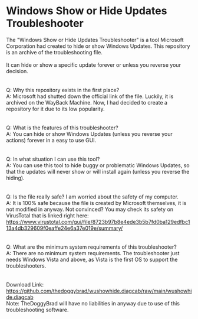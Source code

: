 # Windows Show or Hide Updates Troubleshooter
The "Windows Show or Hide Updates Troubleshooter" is a tool Microsoft Corporation had created to hide or show Windows Updates. This repository is an archive of the troubleshooting file.
<br>
<br>
It can hide or show a specific update forever or unless you reverse your decision.
<br>
<br>
<br>
Q: Why this repository exists in the first place?
<br>
A: Microsoft had shutted down the official link of the file. Luckily, it is archived on the WayBack Machine.
Now, I had decided to create a repository for it due to its low popularity.
<br>
<br>
<br>
Q: What is the features of this troubleshooter?
<br>
A: You can hide or show Windows Updates (unless you reverse your actions) forever in a easy to use GUI.
<br>
<br>
<br>
Q: In what situation I can use this tool?
<br>
A: You can use this tool to hide buggy or problematic Windows Updates, so that the updates will never show or will install again (unless you reverse the hiding).
<br>
<br>
<br>
Q: Is the file really safe? I am worried about the safety of my computer.
<br>
A: It is 100% safe because the file is created by Microsoft themselves, it is not modified in anyway. Not convinced? You may check its safety on VirusTotal that is linked right here: https://www.virustotal.com/gui/file/8723b97b8e4ede3b5b7fd0ba129edfbc113a4db329609f0eaffe24e6a37e019e/summary/
<br>
<br>
<br>
Q: What are the minimum system requirements of this troubleshooter?
<br>
A: There are no minimum system requirements. The troubleshooter just needs Windows Vista and above, as Vista is the first OS to support the troubleshooters.
<br>
<br>
<br>
Download Link: https://github.com/thedoggybrad/wushowhide.diagcab/raw/main/wushowhide.diagcab
<br>
Note: TheDoggyBrad will have no liabilities in anyway due to use of this troubleshooting software.
